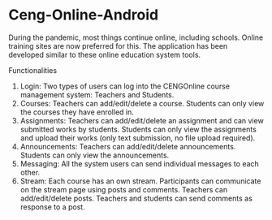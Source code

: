 # Ceng-Online-Android

During the pandemic, most things continue online, including schools. Online training sites are now preferred for this. The application has been developed similar to these online education system tools.

Functionalities
1. Login: Two types of users can log into the CENGOnline course management system: Teachers and Students.
2. Courses: Teachers can add/edit/delete a course. Students can only view the courses they have enrolled in.
3. Assignments: Teachers can add/edit/delete an assignment and can view submitted works by students. Students can only view the assignments and upload their works (only text submission, no file upload required).
4. Announcements: Teachers can add/edit/delete announcements. Students can only view the announcements.
5. Messaging: All the system users can send individual messages to each other.
6. Stream: Each course has an own stream. Participants can communicate on the stream page using posts and comments. Teachers can add/edit/delete posts. Teachers and students can send comments as response to a post.
